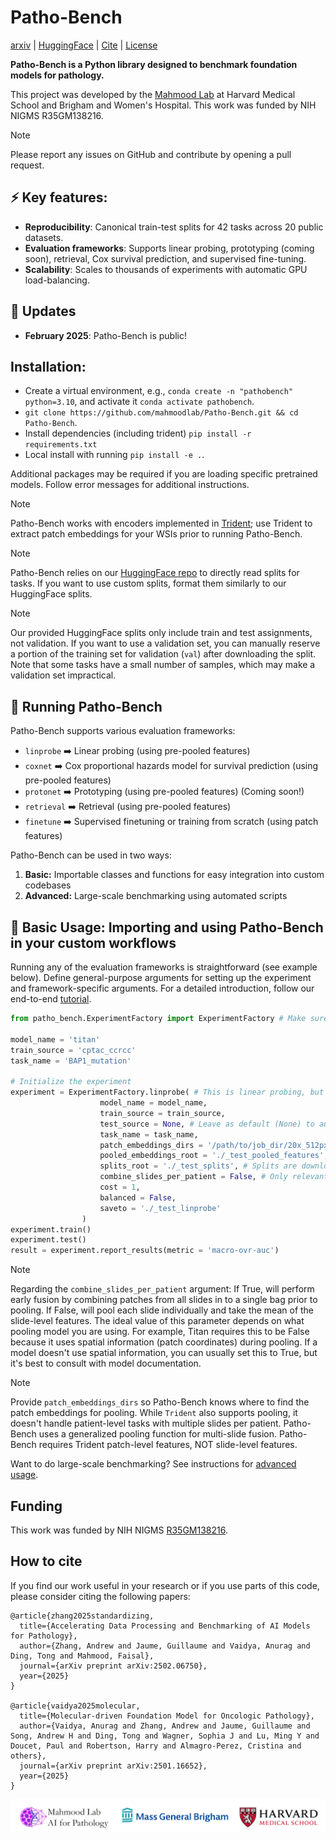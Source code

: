 # Patho-Bench

[arxiv](https://arxiv.org/pdf/2502.06750) | [HuggingFace](https://huggingface.co/datasets/MahmoodLab/Patho-Bench) | [Cite](https://github.com/mahmoodlab/patho-bench?tab=readme-ov-file#how-to-cite) | [License](https://github.com/mahmoodlab/patho-bench/blob/main/LICENSE)

**Patho-Bench is a Python library designed to benchmark foundation models for pathology.** 

This project was developed by the [Mahmood Lab](https://faisal.ai/) at Harvard Medical School and Brigham and Women's Hospital. This work was funded by NIH NIGMS R35GM138216.

> [!NOTE]
> Please report any issues on GitHub and contribute by opening a pull request.

## &#9889; Key features:
- **Reproducibility**: Canonical train-test splits for 42 tasks across 20 public datasets.
- **Evaluation frameworks**: Supports linear probing, prototyping (coming soon), retrieval, Cox survival prediction, and supervised fine-tuning.
- **Scalability**: Scales to thousands of experiments with automatic GPU load-balancing.

## 🚨 Updates
- **February 2025**: Patho-Bench is public!

## **Installation**:

- Create a virtual environment, e.g., `conda create -n "pathobench" python=3.10`, and activate it `conda activate pathobench`.
- `git clone https://github.com/mahmoodlab/Patho-Bench.git && cd Patho-Bench`.
- Install dependencies (including trident) `pip install -r requirements.txt`
- Local install with running `pip install -e .`.

Additional packages may be required if you are loading specific pretrained models. Follow error messages for additional instructions.

> [!NOTE]  
> Patho-Bench works with encoders implemented in [Trident](https://github.com/mahmoodlab/trident); use Trident to extract patch embeddings for your WSIs prior to running Patho-Bench.

> [!NOTE]
> Patho-Bench relies on our [HuggingFace repo](https://huggingface.co/datasets/MahmoodLab/patho-bench) to directly read splits for tasks. If you want to use custom splits, format them similarly to our HuggingFace splits.

> [!NOTE]
> Our provided HuggingFace splits only include train and test assignments, not validation. If you want to use a validation set, you can manually reserve a portion of the training set for validation (`val`) after downloading the split. Note that some tasks have a small number of samples, which may make a validation set impractical.

## 🏃 **Running Patho-Bench**

Patho-Bench supports various evaluation frameworks:
- `linprobe`  ➡️  Linear probing (using pre-pooled features)
- `coxnet`  ➡️  Cox proportional hazards model for survival prediction (using pre-pooled features)
- `protonet`  ➡️  Prototyping (using pre-pooled features) (Coming soon!)
- `retrieval`  ➡️  Retrieval (using pre-pooled features)
- `finetune`  ➡️  Supervised finetuning or training from scratch (using patch features)

Patho-Bench can be used in two ways: 
1. **Basic:** Importable classes and functions for easy integration into custom codebases
2. **Advanced:** Large-scale benchmarking using automated scripts

## 🔨 Basic Usage: Importing and using Patho-Bench in your custom workflows
Running any of the evaluation frameworks is straightforward (see example below). Define general-purpose arguments for setting up the experiment and framework-specific arguments. For a detailed introduction, follow our end-to-end [tutorial](https://github.com/mahmoodlab/Patho-Bench/blob/main/tutorial/Mutation-Prediction-with-Patho-Bench.ipynb).

```python
from patho_bench.ExperimentFactory import ExperimentFactory # Make sure you have installed Patho-Bench and this imports correctly

model_name = 'titan'
train_source = 'cptac_ccrcc' 
task_name = 'BAP1_mutation'

# Initialize the experiment
experiment = ExperimentFactory.linprobe( # This is linear probing, but similar APIs are available for coxnet, protonet, retrieval, and finetune
                    model_name = model_name,
                    train_source = train_source,
                    test_source = None, # Leave as default (None) to automatically use the test split of the training source
                    task_name = task_name,
                    patch_embeddings_dirs = '/path/to/job_dir/20x_512px_0px_overlap/features_conch_v15', # Can be list of paths if patch features are split across multiple directories. See NOTE below.
                    pooled_embeddings_root = './_test_pooled_features',
                    splits_root = './_test_splits', # Splits are downloaded here from HuggingFace. You can also provide your own splits using the path_to_split and path_to_task_config arguments
                    combine_slides_per_patient = False, # Only relevant for patient-level tasks with multiple slides per patient. See NOTE below.
                    cost = 1,
                    balanced = False,
                    saveto = './_test_linprobe'
                )
experiment.train()
experiment.test()
result = experiment.report_results(metric = 'macro-ovr-auc')
```
> [!NOTE]  
> Regarding the `combine_slides_per_patient` argument: If True, will perform early fusion by combining patches from all slides in to a single bag prior to pooling. If False, will pool each slide individually and take the mean of the slide-level features. The ideal value of this parameter depends on what pooling model you are using. For example, Titan requires this to be False because it uses spatial information (patch coordinates) during pooling. If a model doesn't use spatial information, you can usually set this to True, but it's best to consult with model documentation.

> [!NOTE]  
> Provide `patch_embeddings_dirs` so Patho-Bench knows where to find the patch embeddings for pooling. While `Trident` also supports pooling, it doesn't handle patient-level tasks with multiple slides per patient. Patho-Bench uses a generalized pooling function for multi-slide fusion. Patho-Bench requires Trident patch-level features, NOT slide-level features.

Want to do large-scale benchmarking? See instructions for [advanced usage](https://github.com/mahmoodlab/Patho-Bench/blob/main/advanced_usage/README.md).

## Funding
This work was funded by NIH NIGMS [R35GM138216](https://reporter.nih.gov/search/sWDcU5IfAUCabqoThQ26GQ/project-details/10029418).

## How to cite

If you find our work useful in your research or if you use parts of this code, please consider citing the following papers:

```
@article{zhang2025standardizing,
  title={Accelerating Data Processing and Benchmarking of AI Models for Pathology},
  author={Zhang, Andrew and Jaume, Guillaume and Vaidya, Anurag and Ding, Tong and Mahmood, Faisal},
  journal={arXiv preprint arXiv:2502.06750},
  year={2025}
}

@article{vaidya2025molecular,
  title={Molecular-driven Foundation Model for Oncologic Pathology},
  author={Vaidya, Anurag and Zhang, Andrew and Jaume, Guillaume and Song, Andrew H and Ding, Tong and Wagner, Sophia J and Lu, Ming Y and Doucet, Paul and Robertson, Harry and Almagro-Perez, Cristina and others},
  journal={arXiv preprint arXiv:2501.16652},
  year={2025}
}
```

<img src=".github/logo.png">
